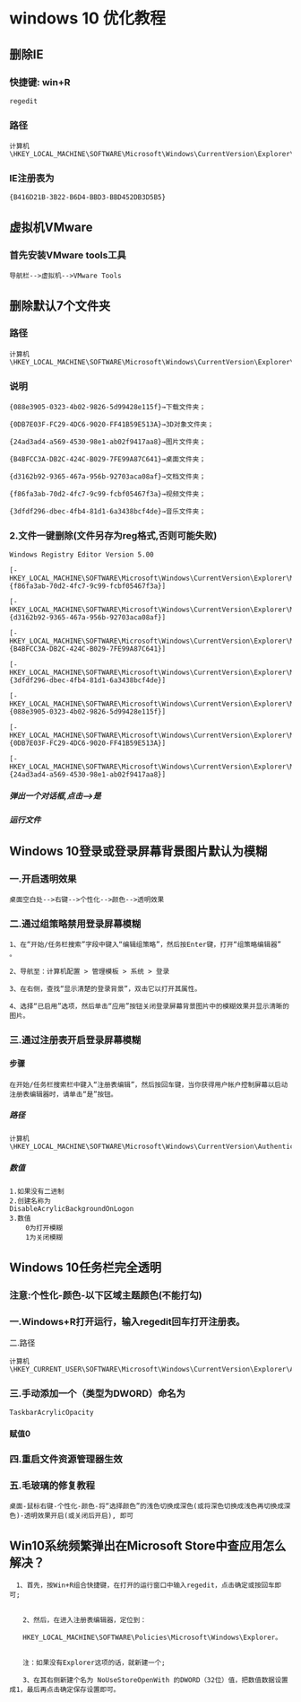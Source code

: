 # windows 10 优化教程

## 删除IE

### 快捷键: win+R

```text
regedit
```

### 路径

```text
计算机\HKEY_LOCAL_MACHINE\SOFTWARE\Microsoft\Windows\CurrentVersion\Explorer\Desktop\NameSpace\
```



### IE注册表为

```text
{B416D21B-3B22-B6D4-BBD3-BBD452DB3D5B5}
```



## 虚拟机VMware

### 首先安装VMware tools工具

```text
导航栏-->虚拟机-->VMware Tools
```



## 删除默认7个文件夹

### 路径

```text
计算机\HKEY_LOCAL_MACHINE\SOFTWARE\Microsoft\Windows\CurrentVersion\Explorer\MyComputer\NameSpace
```

### 说明

```text
{088e3905-0323-4b02-9826-5d99428e115f}→下载文件夹；

{0DB7E03F-FC29-4DC6-9020-FF41B59E513A}→3D对象文件夹；

{24ad3ad4-a569-4530-98e1-ab02f9417aa8}→图片文件夹；

{B4BFCC3A-DB2C-424C-B029-7FE99A87C641}→桌面文件夹；

{d3162b92-9365-467a-956b-92703aca08af}→文档文件夹；

{f86fa3ab-70d2-4fc7-9c99-fcbf05467f3a}→视频文件夹；

{3dfdf296-dbec-4fb4-81d1-6a3438bcf4de}→音乐文件夹；
```



### 2.文件一键删除(文件另存为reg格式,**否则可能失败**)

```text
Windows Registry Editor Version 5.00

[-HKEY_LOCAL_MACHINE\SOFTWARE\Microsoft\Windows\CurrentVersion\Explorer\MyComputer\NameSpace\{f86fa3ab-70d2-4fc7-9c99-fcbf05467f3a}]

[-HKEY_LOCAL_MACHINE\SOFTWARE\Microsoft\Windows\CurrentVersion\Explorer\MyComputer\NameSpace\{d3162b92-9365-467a-956b-92703aca08af}]

[-HKEY_LOCAL_MACHINE\SOFTWARE\Microsoft\Windows\CurrentVersion\Explorer\MyComputer\NameSpace\{B4BFCC3A-DB2C-424C-B029-7FE99A87C641}]

[-HKEY_LOCAL_MACHINE\SOFTWARE\Microsoft\Windows\CurrentVersion\Explorer\MyComputer\NameSpace\{3dfdf296-dbec-4fb4-81d1-6a3438bcf4de}]

[-HKEY_LOCAL_MACHINE\SOFTWARE\Microsoft\Windows\CurrentVersion\Explorer\MyComputer\NameSpace\{088e3905-0323-4b02-9826-5d99428e115f}]

[-HKEY_LOCAL_MACHINE\SOFTWARE\Microsoft\Windows\CurrentVersion\Explorer\MyComputer\NameSpace\{0DB7E03F-FC29-4DC6-9020-FF41B59E513A}]

[-HKEY_LOCAL_MACHINE\SOFTWARE\Microsoft\Windows\CurrentVersion\Explorer\MyComputer\NameSpace\{24ad3ad4-a569-4530-98e1-ab02f9417aa8}]
```

##### 	弹出一个对话框,点击-->是

##### 	运行文件



## Windows 10登录或登录屏幕背景图片默认为模糊

### 一.开启透明效果

```text
桌面空白处-->右键-->个性化-->颜色-->透明效果
```

### 二.通过组策略禁用登录屏幕模糊

```text
1、在“开始/任务栏搜索”字段中键入“编辑组策略”，然后按Enter键，打开“组策略编辑器” 。

2、导航至：计算机配置 > 管理模板 > 系统 > 登录

3、在右侧，查找“显示清楚的登录背景”，双击它以打开其属性。

4、选择“已启用”选项，然后单击“应用”按钮关闭登录屏幕背景图片中的模糊效果并显示清晰的图片。
```

### 三.通过注册表开启登录屏幕模糊

#### 步骤

```text
在开始/任务栏搜索栏中键入“注册表编辑”，然后按回车键，当你获得用户帐户控制屏幕以启动注册表编辑器时，请单击“是”按钮。
```

##### 路径

```text
计算机\HKEY_LOCAL_MACHINE\SOFTWARE\Microsoft\Windows\CurrentVersion\Authentication\LogonUI\TestHooks
```

##### 数值

```text
1.如果没有二进制
2.创建名称为
DisableAcrylicBackgroundOnLogon
3.数值
	0为打开模糊
	1为关闭模糊
```

## Windows 10任务栏完全透明

### **注意**:个性化-颜色-以下区域主题颜色(不能打勾)

### 一.Windows+R打开运行，输入regedit回车打开注册表。
二.路径

```text
计算机\HKEY_CURRENT_USER\SOFTWARE\Microsoft\Windows\CurrentVersion\Explorer\Advanced
```

### 三.手动添加一个（类型为DWORD）命名为

```text
TaskbarAcrylicOpacity
```

#### 	赋值0

### 四.重启文件资源管理器生效

### 五.毛玻璃的修复教程

```text
桌面-鼠标右键-个性化-颜色-将“选择颜色”的浅色切换成深色(或将深色切换成浅色再切换成深色)-透明效果开启(或关闭后开启), 即可
```

## Win10系统频繁弹出在Microsoft Store中查应用怎么解决？

```text
　1、首先，按Win+R组合快捷键，在打开的运行窗口中输入regedit，点击确定或按回车即可;


　　2、然后，在进入注册表编辑器，定位到：

　　HKEY_LOCAL_MACHINE\SOFTWARE\Policies\Microsoft\Windows\Explorer。


　　注：如果没有Explorer这项的话，就新建一个;

　　3、在其右侧新建个名为 NoUseStoreOpenWith 的DWORD（32位）值，把数值数据设置成1，最后再点击确定保存设置即可。
```

